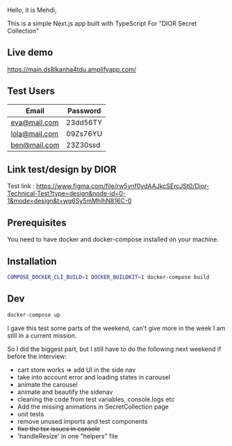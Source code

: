 Hello, it is Mehdi,

This is a simple Next.js app built with TypeScript For "DIOR Secret Collection"

## Live demo

https://main.ds8lkanha4tdu.amplifyapp.com/

## Test Users

| Email         | Password |
| ------------- | -------- |
| eva@mail.com  | 23dd56TY |
| lola@mail.com | 09Zs76YU |
| ben@mail.com  | 23Z30ssd |

## Link test/design by DIOR

Test link : https://www.figma.com/file/rw5ynf0ydAAJkcSErcJSt0/Dior-Technical-Test?type=design&node-id=0-1&mode=design&t=wq6Sy5mMhlhN816C-0

## Prerequisites

You need to have docker and docker-compose installed on your machine.

## Installation

```zsh
COMPOSE_DOCKER_CLI_BUILD=1 DOCKER_BUILDKIT=1 docker-compose build
```

## Dev

```zsh
docker-compose up
```

<!--👉  reste à faire  -->

I gave this test some parts of the weekend, can't give more in the week I am still in a current mission.

So I did the biggest part, but I still have to do the following next weekend if before the interview:

- cart store works => add UI in the side nav
- take into account error and loading states in carousel
- animate the carousel
- animate and beautify the sidenav
- cleaning the code from test variables, console.logs etc
- Add the missing animations in SecretCollection page
- unit tests
- remove unused imports and test components
- ~~fixe the tsx issues in console~~
- 'handleResize' in one "helpers" file
<!-- -------------------------- -->
